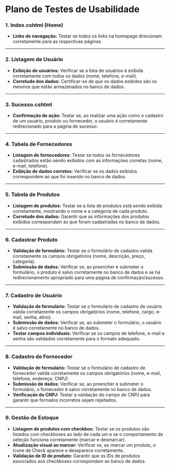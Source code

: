 # Plano de Testes de Usabilidade

### **1. Index.cshtml (Home)**

- **Links de navegação:** Testar se todos os links na homepage direcionam corretamente para as respectivas páginas.

---

### **2. Listagem de Usuário**

- **Exibição de usuários:** Verificar se a lista de usuários é exibida corretamente com todos os dados (nome, telefone, e-mail).
- **Corretude dos dados:** Certificar-se de que os dados exibidos são os mesmos que estão armazenados no banco de dados.

---

### **3. Sucesso.cshtml**

- **Confirmação de ação:** Testar se, ao realizar uma ação como o cadastro de um usuário, produto ou fornecedor, o usuário é corretamente redirecionado para a página de sucesso.

---

### **4. Tabela de Fornecedores**

- **Listagem de fornecedores:** Testar se todos os fornecedores cadastrados estão sendo exibidos com as informações corretas (nome, e-mail, telefone).
- **Exibição de dados corretos:** Verificar se os dados exibidos correspondem ao que foi inserido no banco de dados.

---

### **5. Tabela de Produtos**

- **Listagem de produtos:** Testar se a lista de produtos está sendo exibida corretamente, mostrando o nome e a categoria de cada produto.
- **Corretude dos dados:** Garantir que as informações dos produtos exibidos correspondam às que foram cadastradas no banco de dados.

---

### **6. Cadastrar Produto**

- **Validação de formulário:** Testar se o formulário de cadastro valida corretamente os campos obrigatórios (nome, descrição, preço, categoria).
- **Submissão de dados:** Verificar se, ao preencher e submeter o formulário, o produto é salvo corretamente no banco de dados e se há redirecionamento apropriado para uma página de confirmação/sucesso.

---

### **7. Cadastro de Usuário**

- **Validação de formulário:** Testar se o formulário de cadastro de usuário valida corretamente os campos obrigatórios (nome, telefone, cargo, e-mail, senha, ativo).
- **Submissão de dados:** Verificar se, ao submeter o formulário, o usuário é salvo corretamente no banco de dados.
- **Testar campos individuais:** Verificar se os campos de telefone, e-mail e senha são validados corretamente para o formato adequado.

---

### **8. Cadastro de Fornecedor**

- **Validação de formulário:** Testar se o formulário de cadastro de fornecedor valida corretamente os campos obrigatórios (nome, e-mail, telefone, endereço, CNPJ).
- **Submissão de dados:** Verificar se, ao preencher e submeter o formulário, o fornecedor é salvo corretamente no banco de dados.
- **Verificação do CNPJ:** Testar a validação do campo de CNPJ para garantir que formatos incorretos sejam rejeitados.

---

### **9. Gestão de Estoque**

- **Listagem de produtos com checkbox:** Testar se os produtos são listados com checkboxes ao lado de cada um e se o comportamento de seleção funciona corretamente (marcar e desmarcar).
- **Atualização visual ao marcar:** Verificar se, ao marcar um produto, o ícone de Check aparece e desaparece corretamente.
- **Validação de ID de produto:** Garantir que os IDs de produtos associados aos checkboxes correspondam ao banco de dados.
